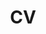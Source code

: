 ---
layout: cv
permalink: /cv/
title: CV
nav: true
nav_order: 5
description: Understanding my background and achievements will give you confidence in my ability to provide high-quality dance education and inspire a love of dance in every student.
toc:
  sidebar: left
---